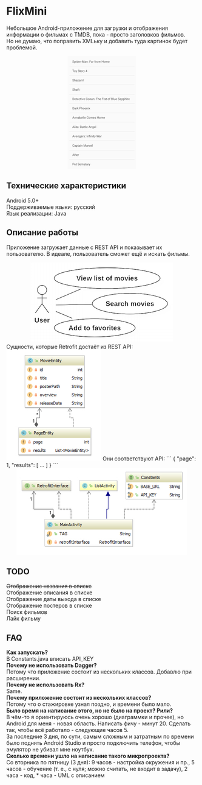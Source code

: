 # FlixMini
Небольшое Android-приложение для загрузки и отображения информации о фильмах с TMDB, пока - просто заголовков фильмов.\
Но не думаю, что поправить XMLьку и добавить туда картинок будет проблемой.
<p align="center">
<img width="180" src="https://raw.githubusercontent.com/verdantknight/FlixMini/master/img/interfacebeta.jpg" alt="" />
</p>

## Технические характеристики
Android 5.0+\
Поддерживаемые языки: русский\
Язык реализации: Java


## Описание работы
Приложение загружает данные с REST API и показывает их пользователю. В идеале, пользователь сможет ещё и искать фильмы.
<center>
<img src="https://raw.githubusercontent.com/verdantknight/FlixMini/master/img/usecase.jpg" alt="" />
</center>
Сущности, которые Retrofit достаёт из REST API:
<img src="https://raw.githubusercontent.com/verdantknight/FlixMini/master/img/entities.jpg" alt="" />
Они соответствуют API:
```
{
  "page": 1,
  "results": [
  ...
  ]
}
```
<center>
<img src="https://raw.githubusercontent.com/verdantknight/FlixMini/master/img/classes.jpg" alt="" />
</center>

## TODO
~~Отображение названия в списке~~\
Отображение описания в списке\
Отображение даты выхода в списке\
Отображение постеров в списке\
Поиск фильмов\
Лайк фильму

## FAQ
**Как запускать?**\
В Constants.java вписать API_KEY\
**Почему не использовать Dagger?**\
Потому что приложение состоит из нескольких классов. Добавлю при расширении.\
**Почему не использовать Rx?**\
Same.\
**Почему приложение состоит из нескольких классов?**\
Потому что о стажировке узнал поздно, и времени было мало.\
**Было время на написание этого, но не было на проект? Рили?**\
В чём-то я ориентируюсь очень хорошо (диаграммки и прочее), но Android для меня - новая область. Написать фичу - минут 20. Сделать так, чтобы всё работало - следующие часов 5.\
За последние 3 дня, по сути, самым сложным и затратным по времени было поднять Android Studio и просто подключить телефон, чтобы эмулятор не убивал мне ноутбук.\
**Сколько времени ушло на написание такого микропроекта?**\
Со вторника по пятницу (3 дня): 9 часов - настройка окружения и пр., 5 часов - обучение (т. е., с нуля; можно считать, не входит в задачу), 2 часа - код, * часа - UML с описанием